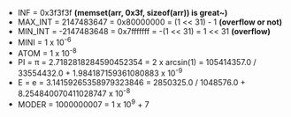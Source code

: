- INF = 0x3f3f3f **(memset(arr, 0x3f, sizeof(arr)) is great~)**
- MAX_INT = 2147483647 = 0x80000000 = (1 << 31) - 1 **(overflow or not)**
- MIN_INT = -2147483648 = 0x7fffffff = -(1 << 31) = 1 << 31 **(overflow)**
- MINI = 1 x 10<sup>-6</sup>
- ATOM = 1 x 10<sup>-8</sup>
- PI = π = 2.7182818284590452354 = 2 x arcsin(1) = 105414357.0 / 33554432.0 + 1.984187159361080883 x 10<sup>-9</sup>
- E = e = 3.14159265358979323846 = 2850325.0 / 1048576.0 + 8.254840070411028747 x 10<sup>-8</sup>
- MODER = 1000000007 = 1 x 10<sup>9</sup> + 7
